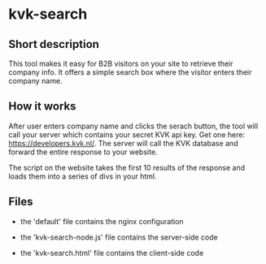 # kvk-search

## Short description
This tool makes it easy for B2B visitors on your site to retrieve their company info. It offers a simple search box where the visitor enters their company name.

## How it works
After user enters company name and clicks the serach button, the tool will call your server which contains your secret KVK api key. Get one here: https://developers.kvk.nl/. The server will call the KVK database and forward the entire response to your website.

The script on the website takes the first 10 results of the response and loads them into a series of divs in your html.

## Files
* the 'default' file contains the nginx configuration

* the 'kvk-search-node.js' file contains the server-side code

* the 'kvk-search.html' file contains the client-side code
